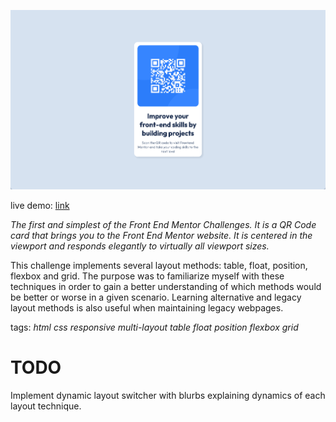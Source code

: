 ![live demo screenshot of qr code](/assets/img/001-qr-code-big.gif)

live demo: [link](https://trentslaton.github.io/Front-End-Mentor/_challenges/001-qr-code/index.html)

_The first and simplest of the Front End Mentor Challenges. It is a QR Code card that brings you to the Front End Mentor website. It is centered in the viewport and responds elegantly to virtually all viewport sizes._

This challenge implements several layout methods: table, float, position, flexbox and grid. The purpose was to familiarize myself with these techniques in order to gain a better understanding of which methods would be better or worse in a given scenario. Learning alternative and legacy layout methods is also useful when maintaining legacy webpages.

tags: *html* *css* *responsive* *multi-layout* *table* *float* *position* *flexbox* *grid*

# TODO

Implement dynamic layout switcher with blurbs explaining dynamics of each layout technique.

